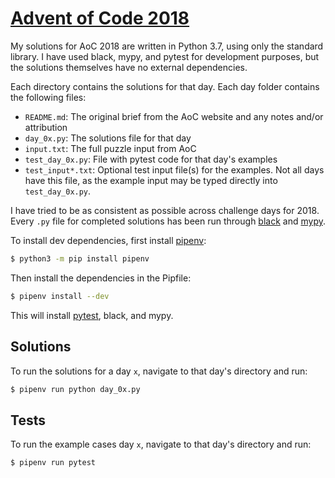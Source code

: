 # [Advent of Code 2018](https://adventofcode.com/2018)

My solutions for AoC 2018 are written in Python 3.7, using only the standard
library. I have used black, mypy, and pytest for development purposes, but the
solutions themselves have no external dependencies.

Each directory contains the solutions for that day. Each day folder contains
the following files:

- `README.md`: The original brief from the AoC website and any notes and/or
attribution
- `day_0x.py`: The solutions file for that day
- `input.txt`: The full puzzle input from AoC
- `test_day_0x.py`: File with pytest code for that day's examples
- `test_input*.txt`: Optional test input file(s) for the examples. Not all
days have this file, as the example input may be typed directly into
`test_day_0x.py`.

I have tried to be as consistent as possible across challenge days for 2018.
Every `.py` file for completed solutions has been run through 
[black](https://github.com/ambv/black) and [mypy](https://mypy-lang.org).

To install dev dependencies, first install
[pipenv](https://pipenv.readthedocs.io):

```bash
$ python3 -m pip install pipenv
```

Then install the dependencies in the Pipfile:

```bash
$ pipenv install --dev
```

This will install [pytest](https://pytest.org), black, and mypy.

## Solutions

To run the solutions for a day `x`, navigate to that day's directory and run:

```bash
$ pipenv run python day_0x.py
```

## Tests

To run the example cases day `x`, navigate to that day's directory and run:

```bash
$ pipenv run pytest
```

